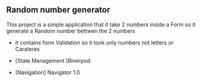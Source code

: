 

## Random number generator

This project is a simple application that it take 2 numbers inside a Form so it generate a Random number bettwen the 2 numbers
- it contains form Validation so it took only numbers not letters or Carateres

- [State Management ]Riverpod
- [Navigation] Navigator 1.0
